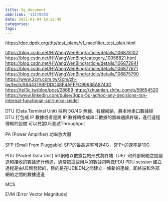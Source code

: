 ```yaml
---
title: 5g_document
abbrlink: '11219203'
date: 2021-01-04 16:22:49
categories:
tags:
---
```


https://doc.dpdk.org/dts/test_plans/vf_macfilter_test_plan.html

https://blog.csdn.net/HiWangWenBing/article/details/106878102
https://blog.csdn.net/HiWangWenBing/category_10056821.html
https://blog.csdn.net/HiWangWenBing/article/details/106872841
https://blog.csdn.net/HiWangWenBing/article/details/106877671
https://blog.csdn.net/HiWangWenBing/article/details/106875790
https://www.2cm.com.tw/2cm/zh-tw/tech/A64431A9FDDC48F4AFFFC99688A8743D
https://tel3c.tw/blog/post/28669
https://zhuanlan.zhihu.com/p/59654520
https://www.linkedin.com/pulse/3gpp-5g-adhoc-any-decisions-ran-internal-functional-split-eiko-seidel


DTU (Data Terminal Unit)
採用 5G/4G 無線、有線網絡，將本地串口數據經 DTU 打包成 IP 數據或者是將 IP 數據轉換成串口數據的無線通訊終端，進行遠程傳輸的設備
可以充當UE測試Throughput

PA (Power Amplifier)
功率放大器

SFP (Small From Pluggable)
SFP的最高速率可達4G，SFP+的速率是10G

PDU (Packet Data Unit)
5G網絡以數據包的形式將終端（UE）和外部網絡之間發送和接收的數據進行傳送，通常把這些用戶的數據包叫做PDU
PDU session 建立過程是由UE側發起的，目的是在UE和DN之間建立一條新的連線，即終端和外部網絡之間的數據通道

MCS

EVM (Error Vector Magnitude)
